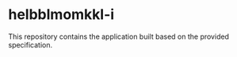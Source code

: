 # helbblmomkkl-i

This repository contains the application built based on the provided specification.